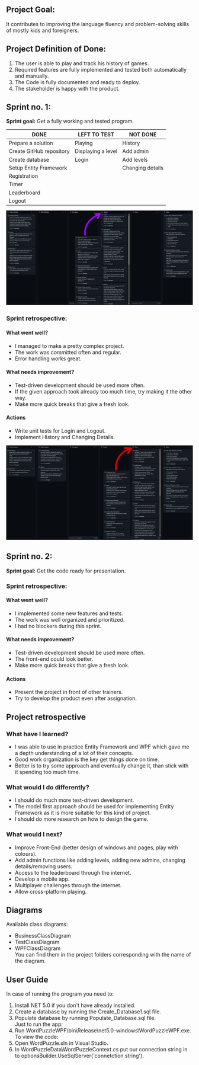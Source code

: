 ## Project Goal:
It contributes to improving the language fluency and problem-solving skills of mostly kids and foreigners.

## Project Definition of Done:
1. The user is able to play and track his history of games.
2. Required features are fully implemented and tested both automatically and manually.
3. The Code is fully documented and ready to deploy.
4. The stakeholder is happy with the product.

## Sprint no. 1:
**Sprint goal:** Get a fully working and tested program.

DONE                      |LEFT TO TEST       |NOT DONE
--------------------------|-----------------  |----------
Prepare a solution        |Playing            |History   
Create GitHub repository  |Displaying a level |Add admin
Create database           |Login              |Add levels
Setup Entity Framework    |                   |Changing details
Registration              |                   |
Timer                     |                   |
Leaderboard||
Logout ||

![Before the first Sprint](Screenshots_of_backlog/Before_Sprint_1.jpg)


### Sprint retrospective:
#### What went well?
- I managed to make a pretty complex project.
- The work was committed often and regular.
- Error handling works great.
#### What needs improvement?
- Test-driven development should be used more often.
- If the given approach took already too much time, try making it the other way.
- Make more quick breaks that give a fresh look.
#### Actions
- Write unit tests for Login and Logout.
- Implement History and Changing Details.

![After the first Sprint](Screenshots_of_backlog/After_Sprint_1.jpg)

## Sprint no. 2:
**Sprint goal:** Get the code ready for presentation.
### Sprint retrospective:
#### What went well?
- I implemented some new features and tests.
- The work was well organized and prioritized.
- I had no blockers during this sprint.
#### What needs improvement?
- Test-driven development should be used more often.
- The front-end could look better.
- Make more quick breaks that give a fresh look.
#### Actions
- Present the project in front of other trainers.
- Try to develop the product even after assignation.

## Project retrospective
### What have I learned?
- I was able to use in practice Entity Framework and WPF which gave me a depth understanding of a lot of their concepts.
- Good work organization is the key get things done on time.
- Better is to try some approach and eventually change it, than stick with it spending too much time.
### What would I do differently?
- I should do much more test-driven development.
- The model first approach should be used for implementing Entity Framework as it is more suitable for this kind of project.
- I should do more research on how to design the game.
### What would I next?
- Improve Front-End (better design of windows and pages, play with colours).
- Add admin functions like adding levels, adding new admins, changing details/removing users.
- Access to the leaderboard through the internet.
- Develop a mobile app.
- Multiplayer challenges through the internet.
- Allow cross-platform playing.

## Diagrams
Available class diagrams:
- BusinessClassDiagram
- TestClassDiagram
- WPFClassDiagram<br />
You can find them in the project folders corresponding with the name of the diagram.

## User Guide
In case of running the program you need to:
1. Install NET 5.0 if you don't have already installed.
2. Create a database by running the Create_Database1.sql file.
3. Populate database by running Populate_Database.sql file.<br />
Just to run the app:
4. Run WordPuzzleWPF\bin\Release\net5.0-windows\WordPuzzleWPF.exe.
To view the code:
4. Open WordPuzzle.sln in Visual Studio.
5. In WordPuzzleData\WordPuzzleContext.cs put our connection string in to optionsBuilder.UseSqlServer('connetction string').